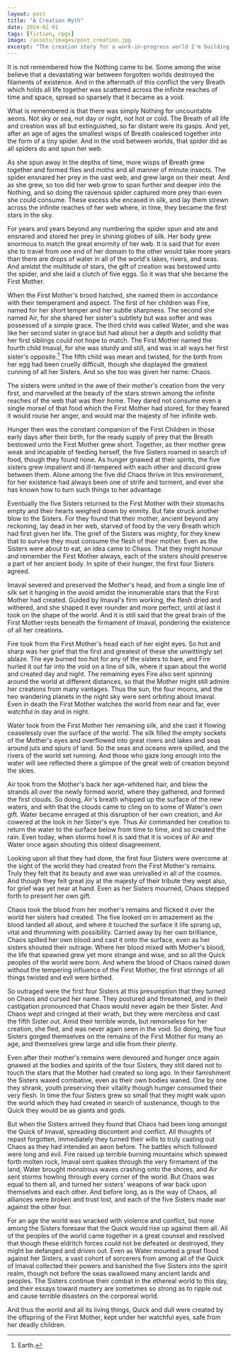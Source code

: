 ```yaml
---
layout: post
title: "A Creation Myth"
date: 2024-02-01
tags: [fiction, rpgs]
image: /assets/images/post_creation.jpg
excerpt: "The creation story for a work-in-progress world I'm building."
---
```


It is not remembered how the Nothing came to be. Some among the wise believe that a devastating war between forgotten worlds destroyed the filaments of existence. And in the aftermath of this conflict the very Breath which holds all life together was scattered across the infinite reaches of time and space, spread so sparsely that it became as a void.

What is remembered is that there was simply Nothing for uncountable aeons. Not sky or sea, not day or night, not hot or cold. The Breath of all life and creation was all but extinguished, so far distant were its gasps. And yet, after an age of ages the smallest wisps of Breath coalesced together into the form of a tiny spider. And in the void between worlds, that spider did as all spiders do and spun her web.

As she spun away in the depths of time, more wisps of Breath grew together and formed flies and moths and all manner of minute insects. The spider ensnared her prey in the vast web, and grew large on their meat. And as she grew, so too did her web grow to span further and deeper into the Nothing, and so doing the ravenous spider captured more prey than even she could consume. These excess she encased in silk, and lay them strewn across the infinite reaches of her web where, in time, they became the first stars in the sky.

For years and years beyond any numbering the spider spun and ate and ensnared and stored her prey in shining globes of silk. Her body grew enormous to match the great enormity of her web. It is said that for even she to travel from one end of her domain to the other would take more years than there are drops of water in all of the world's lakes, rivers, and seas. And amidst the multitude of stars, the gift of creation was bestowed unto the spider, and she laid a clutch of five eggs. So it was that she became the First Mother.

When the First Mother's brood hatched, she named them in accordance with their temperament and aspect. The first of her children was Fire, named for her short temper and her subtle sharpness. The second she named Air, for she shared her sister's subtlety but was softer and was possessed of a simple grace. The third child was called Water, and she was like her second sister in grace but had about her a depth and solidity that her first siblings could not hope to match. The First Mother named the fourth child Imaval, for she was sturdy and still, and was in all ways her first sister's opposite.[^1] The fifth child was mean and twisted, for the birth from her egg had been cruelly difficult, though she displayed the greatest cunning of all her Sisters. And so she too was given her name: Chaos.

The sisters were united in the awe of their mother's creation from the very first, and marvelled at the beauty of the stars strewn among the infinite reaches of the web that was their home.  They dared not consume even a single morsel of that food which the First Mother had stored, for they feared it would rouse her anger, and would mar the majesty of her infinite web.

Hunger then was the constant companion of the First Children in those early days after their birth, for the ready supply of prey that the Breath bestowed unto the First Mother grew short. Together, as their mother grew weak and incapable of feeding herself, the five Sisters roamed in search of food, though they found none. As hunger gnawed at their spirits, the five sisters grew impatient and ill-tempered with each other and discord grew between them. Alone among the five did Chaos thrive in this environment, for her existence had always been one of strife and torment, and ever she has known how to turn such things to her advantage.

Eventually the five Sisters returned to the First Mother with their stomachs empty and their hearts weighed down by enmity. But fate struck another blow to the Sisters. For they found that their mother, ancient beyond any reckoning, lay dead in her web, starved of food by the very Breath which had first given her life. The grief of the Sisters was mighty, for they knew that to survive they must consume the flesh of their mother. Even as the Sisters were about to eat, an idea came to Chaos. That they might honour and remember the First Mother always, each of the sisters should preserve a part of her ancient body. In spite of their hunger, the first four Sisters agreed.

Imaval severed and preserved the Mother's head, and from a single line of silk set it hanging in the avoid amidst the innumerable stars that the First Mother had created. Guided by Imaval's firm working, the flesh dried and withered, and she shaped it ever rounder and more perfect, until at last it took on the shape of the world. And it is still said that the great brain of the First Mother rests beneath the firmament of Imaval, pondering the existence of all her creations.

Fire took from the First Mother's head each of her eight eyes. So hot and sharp was her grief that the first and greatest of these she unwittingly set ablaze. The eye burned too hot for any of the sisters to bare, and Fire hurled it out far into the void on a line of silk, where it span about the world and created day and night. The remaining eyes Fire also sent spinning around the world at different distances, so that the Mother might still admire her creations from many vantages. Thus the sun, the four moons, and the two wandering planets in the night sky were sent orbiting about Imaval. Even in death the First Mother watches the world from near and far, ever watchful in day and in night.

Water took from the First Mother her remaining silk, and she cast it flowing ceaselessly over the surface of the world. The silk filled the empty sockets of the Mother's eyes and overflowed into great rivers and lakes and seas around juts and spurs of land. So the seas and oceans were spilled, and the rivers of the world set running. And those who gaze long enough into the water will see reflected there a glimpse of the great web of creation beyond the skies.

Air took from the Mother's back her age-whitened hair, and blew the strands all over the newly formed world, where they gathered, and formed the first clouds. So doing, Air's breath whipped up the surface of the new waters, and with that the clouds came to cling on to some of Water's own gift. Water became enraged at this disruption of her own creation, and Air cowered at the look in her Sister's eye. Thus Air commanded her creation to return the water to the surface below from time to time, and so created the rain. Even today, when storms howl it is said that it is voices of Air and Water once again shouting this oldest disagreement.

Looking upon all that they had done, the first four Sisters were overcome at the sight of the world they had created from the First Mother's remains. Truly they felt that its beauty and awe was unrivalled in all of the cosmos. And though they felt great joy at the majesty of their tribute they wept also, for grief was yet near at hand. Even as her Sisters mourned, Chaos stepped forth to present her own gift.

Chaos took the blood from her mother's remains and flicked it over the world her sisters had created. The five looked on in amazement as the blood landed all about, and where it touched the surface it life sprang up, vital and thrumming with possibility. Carried away by her own brilliance, Chaos spilled her own blood and cast it onto the surface, even as her sisters shouted their outrage. Where her blood mixed with Mother's blood, the life that spawned grew yet more strange and wise, and so all the Quick peoples of the world were born. And where the blood of Chaos rained down without the tempering influence of the First Mother, the first stirrings of all things twisted and evil were birthed.

So outraged were the first four Sisters at this presumption that they turned on Chaos and cursed her name. They postured and threatened, and in their castigation pronounced that Chaos would never again be their Sister. And Chaos wept and cringed at their wrath, but they were merciless and cast the fifth Sister out. Amid their terrible words, but remorseless for her creation, she fled, and was never again seen in the void. So doing, the four Sisters gorged themselves on the remains of the First Mother for many an age, and themselves grew large and idle from their plenty.

Even after their mother's remains were devoured and hunger once again gnawed at the bodies and spirits of the four Sisters, they still dared not to touch the stars that the Mother had created so long ago. In their famishment the Sisters waxed combative, even as their own bodies waned. One by one they shrank, youth preserving their vitality though hunger consumed their very flesh. In time the four Sisters grew so small that they might walk upon the world which they had created in search of sustenance, though to the Quick they would be as giants and gods.

But when the Sisters arrived they found that Chaos had been long amongst the Quick of Imaval, spreading discontent and conflict. All thoughts of repast forgotten, immediately they turned their wills to truly casting out Chaos as they had intended an aeon before. The battles which followed were long and evil. Fire raised up terrible burning mountains which spewed forth molten rock, Imaval sent quakes through the very firmament of the land, Water brought monstrous waves crashing onto the shores, and Air sent storms howling through every corner of the world. But Chaos was equal to them all, and turned her sisters' weapons of war back upon themselves and each other. And before long, as is the way of Chaos, all alliances were broken and trust lost, and each of the five Sisters made war against the other four.

For an age the world was wracked with violence and conflict, but none among the Sisters foresaw that the Quick would rise up against them all. All of the peoples of the world came together in a great counsel and resolved that though these eldritch forces could not be defeated or destroyed, they might be defanged and driven out. Even as Water mounted a great flood against her Sisters, a vast cohort of sorcerers from among all of the Quick of Imaval collected their powers and banished the five Sisters into the spirit realm, though not before the seas swallowed many ancient lands and peoples. The Sisters continue their combat in the ethereal world to this day, and their essays toward mastery are sometimes so strong as to ripple out and cause terrible disasters on the corporeal world.

And thus the world and all its living things, Quick and dull were created by the offspring of the First Mother, kept under her watchful eyes, safe from her deadly children.

[^1]: Earth.
